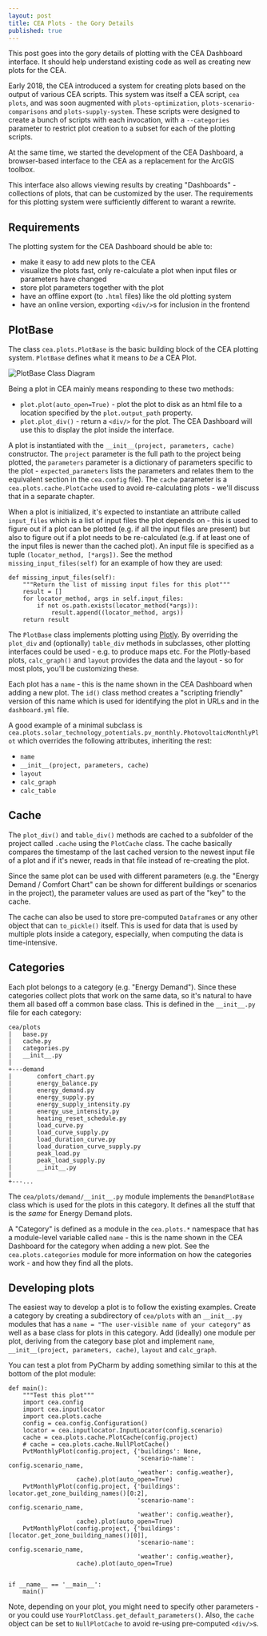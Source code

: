 ```yaml
---
layout: post
title: CEA Plots - the Gory Details
published: true
---
```


This post goes into the gory details of plotting with the CEA Dashboard interface. It should help understand existing code as well as creating new plots for the CEA.

Early 2018, the CEA introduced a system for creating plots based on the output of various CEA scripts. This system was itself a CEA script, `cea plots`, and was soon augmented with `plots-optimization`,
`plots-scenario-comparisons` and `plots-supply-system`. These scripts were designed to create a bunch of scripts with each invocation, with a `--categories` parameter to restrict plot creation to a subset for each of the plotting scripts.

At the same time, we started the development of the CEA Dashboard, a browser-based interface to the CEA as a replacement for the ArcGIS toolbox.

This interface also allows viewing results by creating "Dashboards" - collections of plots, that can be customized by the user. The requirements for this plotting system were sufficiently different to warant a rewrite.

## Requirements

The plotting system for the CEA Dashboard should be able to:

- make it easy to add new plots to the CEA
- visualize the plots fast, only re-calculate a plot when input files or parameters have changed
- store plot parameters together with the plot
- have an offline export (to `.html` files) like the old plotting system
- have an online version, exporting `<div/>`s for inclusion in the frontend


## PlotBase

The class `cea.plots.PlotBase` is the basic building block of the CEA plotting system. `PlotBase` defines what it means to _be_ a CEA Plot.

![PlotBase Class Diagram]({{site.baseurl}}/images/2019-07-11-cea-plots-the-gory-details/plotbase.png)

Being a plot in CEA mainly means responding to these two methods:

- `plot.plot(auto_open=True)` - plot the plot to disk as an html file to a location specified by the `plot.output_path` property.
- `plot.plot_div()` - return a `<div/>` for the plot. The CEA Dashboard will use this to display the plot inside the interface.

A plot is instantiated with the `__init__(project, parameters, cache)` constructor. The `project` parameter is the full path to the project being plotted, the `parameters` parameter is a dictionary of parameters specific to the plot - `expected_parameters` lists the parameters and relates them to the equivalent section in the `cea.config` file). The `cache` parameter is a `cea.plots.cache.PlotCache` used to avoid re-calculating plots - we'll discuss that in a separate chapter.

When a plot is initialized, it's expected to instantiate an attribute called `input_files` which is a list of input files the plot depends on - this is used to figure out if a plot can be plotted (e.g. if all the input files are present) but also to figure out if a plot needs to be re-calculated (e.g. if at least one of the input files is newer than the cached plot). An input file is specified as a tuple `(locator_method, [*args])`. See the method `missing_input_files(self)` for an example of how they are used:

```
def missing_input_files(self):
    """Return the list of missing input files for this plot"""
    result = []
    for locator_method, args in self.input_files:
        if not os.path.exists(locator_method(*args)):
            result.append((locator_method, args))
    return result
```

The `PlotBase` class implements plotting using [Plotly](https://plot.ly/python/getting-started/). By overriding the `plot_div` and (optionally) `table_div` methods in subclasses, other plotting interfaces could be used - e.g. to produce maps etc. For the Plotly-based plots, `calc_graph()` and `layout` provides the data and the layout - so for most plots, you'll be customizing these.

Each plot has a `name` - this is the name shown in the CEA Dashboard when adding a new plot. The `id()` class method creates a "scripting friendly" version of this name which is used for identifying the plot in URLs and in the `dashboard.yml` file.

A good example of a minimal subclass is `cea.plots.solar_technology_potentials.pv_monthly.PhotovoltaicMonthlyPlot` which overrides the following attributes, inheriting the rest:

- `name`
- `__init__(project, parameters, cache)`
- `layout`
- `calc_graph`
- `calc_table`

## Cache

The `plot_div()` and `table_div()` methods are cached to a subfolder of the project called `.cache` using the `PlotCache` class. The cache basically compares the timestamp of the last cached version to the newest input file of a plot and if it's newer, reads in that file instead of re-creating the plot.

Since the same plot can be used with different parameters (e.g. the "Energy Demand / Comfort Chart" can be shown for different buildings or scenarios in the project), the parameter values are used as part of the "key" to the cache. 

The cache can also be used to store pre-computed `Dataframe`s or any other object that can `to_pickle()` itself. This is used for data that is used by multiple plots inside a category, especially, when computing the data is time-intensive.

## Categories

Each plot belongs to a category (e.g. "Energy Demand"). Since these categories collect plots that work on the same data, so it's natural to have them all based off a common base class. This is defined in the `__init__.py` file for each category:

```
cea/plots
|   base.py
|   cache.py
|   categories.py
|   __init__.py
|
+---demand
|       comfort_chart.py
|       energy_balance.py
|       energy_demand.py
|       energy_supply.py
|       energy_supply_intensity.py
|       energy_use_intensity.py
|       heating_reset_schedule.py
|       load_curve.py
|       load_curve_supply.py
|       load_duration_curve.py
|       load_duration_curve_supply.py
|       peak_load.py
|       peak_load_supply.py
|       __init__.py
|
+---...
```

The `cea/plots/demand/__init__.py` module implements the `DemandPlotBase` class which is used for the plots in this category. It defines all the stuff that is the _same_ for Energy Demand plots.

A "Category" is defined as a module in the `cea.plots.*` namespace that has a module-level variable called `name` - this is the name shown in the CEA Dashboard for the category when adding a new plot. See the `cea.plots.categories` module for more information on how the categories work - and how they find all the plots.

## Developing plots

The easiest way to develop a plot is to follow the existing examples. Create a category by creating a subdirectory of `cea/plots` with an `__init__.py` modules that has a `name = "The user-visible name of your category"` as well as a base class for plots in this category. Add (ideally) one module per plot, deriving from the category base plot and implement `name`, `__init__(project, parameters, cache)`, `layout` and `calc_graph`.

You can test a plot from PyCharm by adding something similar to this at the bottom of the plot module:

```
def main():
    """Test this plot"""
    import cea.config
    import cea.inputlocator
    import cea.plots.cache
    config = cea.config.Configuration()
    locator = cea.inputlocator.InputLocator(config.scenario)
    cache = cea.plots.cache.PlotCache(config.project)
    # cache = cea.plots.cache.NullPlotCache()
    PvtMonthlyPlot(config.project, {'buildings': None,
                                    'scenario-name': config.scenario_name,
                                    'weather': config.weather},
                   cache).plot(auto_open=True)
    PvtMonthlyPlot(config.project, {'buildings': locator.get_zone_building_names()[0:2],
                                    'scenario-name': config.scenario_name,
                                    'weather': config.weather},
                   cache).plot(auto_open=True)
    PvtMonthlyPlot(config.project, {'buildings': [locator.get_zone_building_names()[0]],
                                    'scenario-name': config.scenario_name,
                                    'weather': config.weather},
                   cache).plot(auto_open=True)


if __name__ == '__main__':
    main()
```

Note, depending on your plot, you might need to specify other parameters - or you could use `YourPlotClass.get_default_parameters()`. Also, the `cache` object can be set to `NullPlotCache` to avoid re-using pre-computed `<div/>`s.